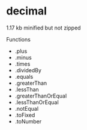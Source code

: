 # decimal
1.17 kb minified but not zipped

Functions
- .plus
- .minus
- .times
- .dividedBy
- .equals
- .greaterThan
- .lessThan
- .greaterThanOrEqual
- .lessThanOrEqual
- .notEqual
- .toFixed
- .toNumber
